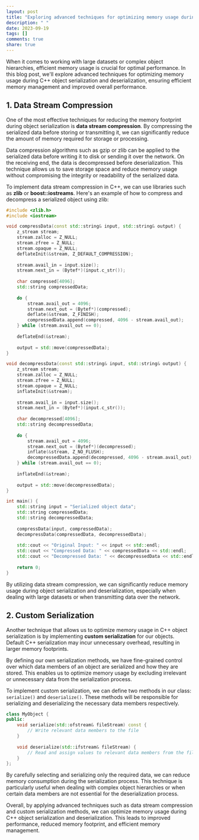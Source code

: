 ```yaml
---
layout: post
title: "Exploring advanced techniques for optimizing memory usage during C++ object serialization and deserialization"
description: " "
date: 2023-09-19
tags: []
comments: true
share: true
---
```


When it comes to working with large datasets or complex object hierarchies, efficient memory usage is crucial for optimal performance. In this blog post, we'll explore advanced techniques for optimizing memory usage during C++ object serialization and deserialization, ensuring efficient memory management and improved overall performance.

## 1. Data Stream Compression

One of the most effective techniques for reducing the memory footprint during object serialization is **data stream compression**. By compressing the serialized data before storing or transmitting it, we can significantly reduce the amount of memory required for storage or processing.

Data compression algorithms such as gzip or zlib can be applied to the serialized data before writing it to disk or sending it over the network. On the receiving end, the data is decompressed before deserialization. This technique allows us to save storage space and reduce memory usage without compromising the integrity or readability of the serialized data.

To implement data stream compression in C++, we can use libraries such as **zlib** or **boost::iostreams**. Here's an example of how to compress and decompress a serialized object using zlib:

```cpp
#include <zlib.h>
#include <iostream>

void compressData(const std::string& input, std::string& output) {
    z_stream stream;
    stream.zalloc = Z_NULL;
    stream.zfree = Z_NULL;
    stream.opaque = Z_NULL;
    deflateInit(&stream, Z_DEFAULT_COMPRESSION);
    
    stream.avail_in = input.size();
    stream.next_in = (Bytef*)(input.c_str());
    
    char compressed[4096];
    std::string compressedData;
    
    do {
        stream.avail_out = 4096;
        stream.next_out = (Bytef*)(compressed);
        deflate(&stream, Z_FINISH);
        compressedData.append(compressed, 4096 - stream.avail_out);
    } while (stream.avail_out == 0);
    
    deflateEnd(&stream);
    
    output = std::move(compressedData);
}

void decompressData(const std::string& input, std::string& output) {
    z_stream stream;
    stream.zalloc = Z_NULL;
    stream.zfree = Z_NULL;
    stream.opaque = Z_NULL;
    inflateInit(&stream);
    
    stream.avail_in = input.size();
    stream.next_in = (Bytef*)(input.c_str());
    
    char decompressed[4096];
    std::string decompressedData;
    
    do {
        stream.avail_out = 4096;
        stream.next_out = (Bytef*)(decompressed);
        inflate(&stream, Z_NO_FLUSH);
        decompressedData.append(decompressed, 4096 - stream.avail_out);
    } while (stream.avail_out == 0);
    
    inflateEnd(&stream);
    
    output = std::move(decompressedData);
}

int main() {
    std::string input = "Serialized object data";
    std::string compressedData;
    std::string decompressedData;
    
    compressData(input, compressedData);
    decompressData(compressedData, decompressedData);
    
    std::cout << "Original Input: " << input << std::endl;
    std::cout << "Compressed Data: " << compressedData << std::endl;
    std::cout << "Decompressed Data: " << decompressedData << std::endl;
    
    return 0;
}
```

By utilizing data stream compression, we can significantly reduce memory usage during object serialization and deserialization, especially when dealing with large datasets or when transmitting data over the network.

## 2. Custom Serialization

Another technique that allows us to optimize memory usage in C++ object serialization is by implementing **custom serialization** for our objects. Default C++ serialization may incur unnecessary overhead, resulting in larger memory footprints.

By defining our own serialization methods, we have fine-grained control over which data members of an object are serialized and how they are stored. This enables us to optimize memory usage by excluding irrelevant or unnecessary data from the serialization process.

To implement custom serialization, we can define two methods in our class: `serialize()` and `deserialize()`. These methods will be responsible for serializing and deserializing the necessary data members respectively.

```cpp
class MyObject {
public:
    void serialize(std::ofstream& fileStream) const {
        // Write relevant data members to the file
    }
    
    void deserialize(std::ifstream& fileStream) {
        // Read and assign values to relevant data members from the file
    }
};
```

By carefully selecting and serializing only the required data, we can reduce memory consumption during the serialization process. This technique is particularly useful when dealing with complex object hierarchies or when certain data members are not essential for the deserialization process.

Overall, by applying advanced techniques such as data stream compression and custom serialization methods, we can optimize memory usage during C++ object serialization and deserialization. This leads to improved performance, reduced memory footprint, and efficient memory management.